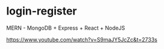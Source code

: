 # login-register
MERN - MongoDB + Express + React + NodeJS


https://www.youtube.com/watch?v=S9maJY5JcZc&t=2733s
